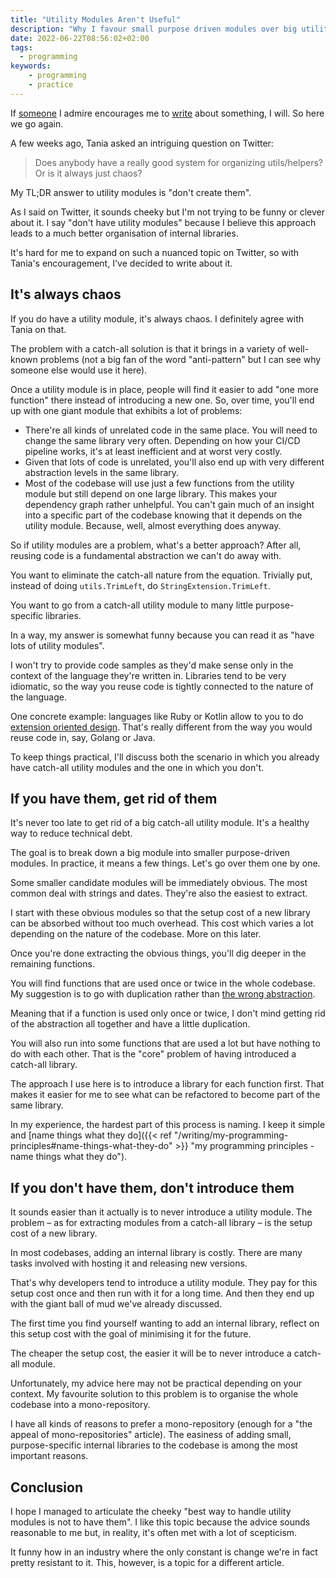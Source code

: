 ```yaml
---
title: "Utility Modules Aren't Useful"
description: "Why I favour small purpose driven modules over big utility ones"
date: 2022-06-22T08:56:02+02:00
tags:
  - programming
keywords:
    - programming
    - practice
---
```


If [someone](https://twitter.com/taniarascia) I admire encourages me to
[write](https://twitter.com/taniarascia/status/1522337429881081856) about
something, I will. So here we go again.

A few weeks ago, Tania asked an intriguing question on Twitter:

> Does anybody have a really good system for organizing utils/helpers? Or is it
> always just chaos?

My TL;DR answer to utility modules is "don't create them".

As I said on Twitter, it sounds cheeky but I'm not trying to be funny or clever
about it. I say "don't have utility modules" because I believe this approach
leads to a much better organisation of internal libraries.

It's hard for me to expand on such a nuanced topic on Twitter, so with Tania's
encouragement, I've decided to write about it.

## It's always chaos

If you do have a utility module, it's always chaos. I definitely agree with
Tania on that.

The problem with a catch-all solution is that it brings in a variety of
well-known problems (not a big fan of the word "anti-pattern" but I can see why
someone else would use it here).

Once a utility module is in place, people will find it easier to add "one more
function" there instead of introducing a new one. So, over time, you'll end up
with one giant module that exhibits a lot of problems:

- There're all kinds of unrelated code in the same place. You will need to
  change the same library very often. Depending on how your CI/CD pipeline
  works, it's at least inefficient and at worst very costly.
- Given that lots of code is unrelated, you'll also end up with very different
  abstraction levels in the same library.
- Most of the codebase will use just a few functions from the utility module but
  still depend on one large library. This makes your dependency graph rather
  unhelpful. You can't gain much of an insight into a specific part of the
  codebase knowing that it depends on the utility module. Because, well, almost
  everything does anyway.

So if utility modules are a problem, what's a better approach? After all,
reusing code is a fundamental abstraction we can't do away with.

You want to eliminate the catch-all nature from the equation. Trivially put,
instead of doing `utils.TrimLeft`, do `StringExtension.TrimLeft`.

You want to go from a catch-all utility module to many little purpose-specific
libraries.

In a way, my answer is somewhat funny because you can read it as "have lots of
utility modules".

I won't try to provide code samples as they'd make sense only in the context of
the language they're written in. Libraries tend to be very idiomatic, so the way
you reuse code is tightly connected to the nature of the language.

One concrete example: languages like Ruby or Kotlin allow to you to do
[extension oriented
design](https://elizarov.medium.com/extension-oriented-design-13f4f27deaee).
That's really different from the way you would reuse code in, say, Golang or
Java.

To keep things practical, I'll discuss both the scenario in which you already
have catch-all utility modules and the one in which you don't.

## If you have them, get rid of them

It's never too late to get rid of a big catch-all utility module. It's a healthy
way to reduce technical debt.

The goal is to break down a big module into smaller purpose-driven modules. In
practice, it means a few things. Let's go over them one by one.

Some smaller candidate modules will be immediately obvious. The most common deal
with strings and dates. They're also the easiest to extract.

I start with these obvious modules so that the setup cost of a new library can
be absorbed without too much overhead. This cost which varies a lot depending on
the nature of the codebase. More on this later.

Once you're done extracting the obvious things, you'll dig deeper in the
remaining functions.

You will find functions that are used once or twice in the whole codebase. My
suggestion is to go with duplication rather than [the wrong
abstraction](https://sandimetz.com/blog/2016/1/20/the-wrong-abstraction).

Meaning that if a function is used only once or twice, I don't mind getting rid
of the abstraction all together and have a little duplication.

You will also run into some functions that are used a lot but have nothing to do
with each other. That is the "core" problem of having introduced a catch-all
library.

The approach I use here is to introduce a library for each function first. That
makes it easier for me to see what can be refactored to become part of the same
library.

In my experience, the hardest part of this process is naming. I keep it simple
and [name things what they do]({{< ref
"/writing/my-programming-principles#name-things-what-they-do" >}} "my
programming principles - name things what they do").

## If you don't have them, don't introduce them

It sounds easier than it actually is to never introduce a utility module. The
problem – as for extracting modules from a catch-all library – is the setup cost
of a new library.

In most codebases, adding an internal library is costly. There are many tasks
involved with hosting it and releasing new versions.

That's why developers tend to introduce a utility module. They pay for this
setup cost once and then run with it for a long time. And then they end up with
the giant ball of mud we've already discussed.

The first time you find yourself wanting to add an internal library, reflect on
this setup cost with the goal of minimising it for the future.

The cheaper the setup cost, the easier it will be to never introduce a catch-all
module.

Unfortunately, my advice here may not be practical depending on your context. My
favourite solution to this problem is to organise the whole codebase into a
mono-repository.

I have all kinds of reasons to prefer a mono-repository (enough for a "the
appeal of mono-repositories" article). The easiness of adding small,
purpose-specific internal libraries to the codebase is among the most important
reasons.

## Conclusion

I hope I managed to articulate the cheeky "best way to handle utility modules is
not to have them". I like this topic because the advice sounds reasonable to me
but, in reality, it's often met with a lot of scepticism.

It funny how in an industry where the only constant is change we're in fact
pretty resistant to it. This, however, is a topic for a different article.

